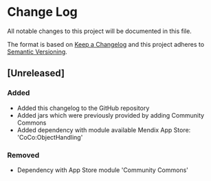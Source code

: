 # Change Log
All notable changes to this project will be documented in this file.

The format is based on [Keep a Changelog](http://keepachangelog.com/) 
and this project adheres to [Semantic Versioning](http://semver.org/).

## [Unreleased]

### Added
- Added this changelog to the GitHub repository
- Added jars which were previously provided by adding Community Commons
- Added dependency with module available Mendix App Store: 'CoCo:ObjectHandling'

### Removed 
- Dependency with App Store module 'Community Commons'

